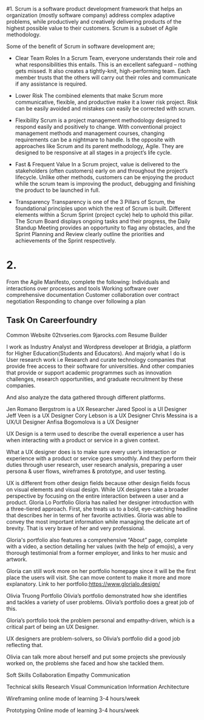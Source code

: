 #1.
Scrum is a software product development framework that helps an organization (mostly software company) address complex adaptive problems, while productively and creatively delivering products of the highest possible value to their customers. Scrum is a subset of Agile methodology.

Some of the benefit of Scrum in software development are;

* Clear Team Roles
In a Scrum Team, everyone understands their role and what responsibilities this entails. This is an excellent safeguard – nothing gets missed.
It also creates a tightly-knit, high-performing team. Each member trusts that the others will carry out their roles and communicate if any assistance is required.
* Lower Risk
The combined elements that make Scrum more communicative, flexible, and productive make it a lower risk project. Risk can be easily avoided and mistakes can easily be corrected with scrum.
* Flexibility
Scrum is a project management methodology designed to respond easily and positively to change. With conventional project management methods and management courses, changing requirements can be a nightmare to handle. Is the opposite with approaches like Scrum and its parent methodology, Agile. They are designed to be responsive at all stages in a project’s life cycle.
* Fast & Frequent Value
In a Scrum project, value is delivered to the stakeholders (often customers) early on and throughout the project’s lifecycle. Unlike other methods, customers can be enjoying the product while the scrum team is improving the product, debugging and finishing the product to be launched in full.

* Transparency
Transparency is one of the 3 Pillars of Scrum, the foundational principles upon which the rest of Scrum is built. Different elements within a Scrum Sprint (project cycle) help to uphold this pillar. The Scrum Board displays ongoing tasks and their progress, the Daily Standup Meeting provides an opportunity to flag any obstacles, and the Sprint Planning and Review clearly outline the priorities and achievements of the Sprint respectively.
# 2.
From the Agile Manifesto, complete the following: 
Individuals and interactions over processes and tools
Working software over comprehensive documentation
Customer collaboration over contract negotiation
Responding to change over following a plan

## Task On Careerfoundry
Common Website
02tvseries.com
9jarocks.com
Resume Builder

I work as Industry Analyst and Wordpress developer at Bridgia, a platform for Higher Education(Students and Educators). And majorly what I do is User research work i.e Research and curate technology companies that provide free access to their software for universities. And other companies that provide or support academic programmes such as innovation challenges, research opportunities, and graduate recruitment by these companies.

And also analyze the data gathered through different platforms.

Jen Romano Bergstrom is a UX Researcher
Jared Spool is a UI Designer
Jeff Veen is a UX Designer
Cory Lebson is a UX Designer
Chris Messina is a UX/UI Designer
Anfisa Bogomolova is a UX Designer

UX Design is a term used to describe the overall experience a user has when interacting with a product or service in a given context.

What a UX designer does is to make sure every user’s interaction or experience with a product or service goes smoothly. And they perform their duties through user research, user research analysis, preparing a user persona & user flows, wireframes & prototype, and user testing.

UX is different from other design fields  because other design fields focus on visual elements and visual design. While UX designers take a broader perspective by focusing on the entire interaction between a user and a product.
Gloria Lo Portfolio
Gloria has nailed her designer introduction with a three-tiered approach. First, she treats us to a bold, eye-catching headline that describes her in terms of her favorite activities.
Gloria was able to convey the most important information while managing the delicate art of brevity. That is very brave of her and very professional.

Gloria's portfolio also features a comprehensive “About” page, complete with a video, a section detailing her values (with the help of emojis), a very thorough testimonial from a former employer, and links to her music and artwork.

Gloria can still work more on her  portfolio homepage since it will be the first place the users will visit. She can move content to make it more and more explanatory.
Link to her portfolio:https://www.glorialo.design/ 

Olivia Truong Portfolio
Olivia’s portfolio demonstrated how she identifies and tackles a variety of user problems. Olivia’s portfolio does a great job of this.

Gloria’s portfolio took the problem personal and empathy-driven, which is a critical part of being an UX Designer.

UX designers are problem-solvers, so Olivia’s portfolio did a good job reflecting that.

Olivia can talk more about herself and put some projects she previously worked on, the problems she faced and how she tackled them.

Soft Skills
Collaboration
Empathy
Communication

Technical skills
Research
Visual Communication
Information Architecture

Wireframing
online mode of learning
3-4 hours/week

Prototyping
Online mode of learning
3-4 hours/week
